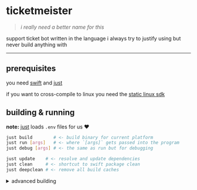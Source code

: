 # ticketmeister

> _i really need a better name for this_

support ticket bot written in the language i always try to justify using but never build anything with

---

## prerequisites

you need [swift] and [just]

if you want to cross-compile to linux you need the [static linux sdk]

## building & running

**note:** [just] loads `.env` files for us ❤️

```sh
just build        # <- build binary for current platform
just run [args]   # <- where `[args]` gets passed into the program
just debug [args] # <- the same as run but for debugging

just update    # <- resolve and update dependencies
just clean     # <- shortcut to swift package clean
just deepclean # <- remove all build caches
```

<details>
<summary>advanced building</summary>

```sh
just build-macos-arm # <- the three supported platforms
just build-linux-x86 #
just build-linux-arm #
just build-all       # <- build all platforms
```

</details>

[swift]: http://swift.org/install
[just]: http://just.systems
[static linux sdk]: https://www.swift.org/documentation/articles/static-linux-getting-started.html
